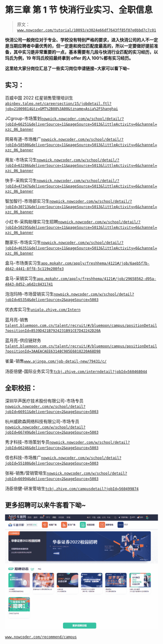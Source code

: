 # 第三章 第 1 节 快消行业实习、全职信息

> 原文：[`www.nowcoder.com/tutorial/10093/e3024e66df7643ff85f07e0bbd7c7c01`](https://www.nowcoder.com/tutorial/10093/e3024e66df7643ff85f07e0bbd7c7c01)

**快消公司一般岗位对于专业、学校没有特别严格的要求，进入快消公司的人不一定是当期应聘者中最优秀的，但一定是和岗位匹配度最高的，所以一定要做好提前准备，其中实习是非常重要的一点，基本需要有几段与快消行业匹配的实习经历，以玛氏为例，19 年玛氏校招最终拿到 offer 的人 100%都有实习经历。**

**这里给大家分岗位汇总了一些实习岗位申请链接~大家可以看下呦~**

## 实习：

百威中国 2022 红星销售管理培训生[`abinbev.taleo.net/careersection/15/jobdetail.ftl?job=21009814&tz=GMT%2B08%3A00&tzname=Asia%2FShanghai`](https://abinbev.taleo.net/careersection/15/jobdetail.ftl?job=21009814&tz=GMT%2B08%3A00&tzname=Asia%2FShanghai)

JCgroup-市场策划[`nowpick.nowcoder.com/w/school/detail/?jobId=66251&deliverSource=11&pageSource=5013&littleActivity=6&channel=xzc_06_banner`](https://nowpick.nowcoder.com/w/school/detail/?jobId=66251&deliverSource=11&pageSource=5013&littleActivity=6&channel=xzc_06_banner)

网易有道-市场推广[`nowpick.nowcoder.com/w/school/detail/?jobId=58500&deliverSource=11&pageSource=5013&littleActivity=6&channel=xzc_06_banner`](https://nowpick.nowcoder.com/w/school/detail/?jobId=58500&deliverSource=11&pageSource=5013&littleActivity=6&channel=xzc_06_banner)

用友-市场实习生[`nowpick.nowcoder.com/w/school/detail/?jobId=63286&deliverSource=11&pageSource=5013&littleActivity=6&channel=xzc_06_banner`](https://nowpick.nowcoder.com/w/school/detail/?jobId=63286&deliverSource=11&pageSource=5013&littleActivity=6&channel=xzc_06_banner)

快手-采购实习生[`nowpick.nowcoder.com/w/school/detail/?jobId=47347&deliverSource=11&pageSource=5013&littleActivity=6&channel=xzc_06_banner`](https://nowpick.nowcoder.com/w/school/detail/?jobId=47347&deliverSource=11&pageSource=5013&littleActivity=6&channel=xzc_06_banner)

智加智行-市场部实习生[`nowpick.nowcoder.com/w/school/detail/?jobId=30713&deliverSource=11&pageSource=5013&littleActivity=6&channel=xzc_06_banner`](https://nowpick.nowcoder.com/w/school/detail/?jobId=30713&deliverSource=11&pageSource=5013&littleActivity=6&channel=xzc_06_banner)

小红书-采购助理实习生招聘[`nowpick.nowcoder.com/w/school/detail/?jobId=50295&deliverSource=11&pageSource=5013&littleActivity=6&channel=xzc_06_banner`](https://nowpick.nowcoder.com/w/school/detail/?jobId=50295&deliverSource=11&pageSource=5013&littleActivity=6&channel=xzc_06_banner)

酷家乐-市场实习生[`nowpick.nowcoder.com/w/school/detail/?jobId=46351&deliverSource=11&pageSource=5013&littleActivity=6&channel=xzc_06_banner`](https://nowpick.nowcoder.com/w/school/detail/?jobId=46351&deliverSource=11&pageSource=5013&littleActivity=6&channel=xzc_06_banner)

盒马-市场类实习生[`app.mokahr.com/apply/freshhema/4121#/job/6aeb5f7b-4642-4441-8ff8-5c119e200fe3`](https://app.mokahr.com/apply/freshhema/4121#/job/6aeb5f7b-4642-4441-8ff8-5c119e200fe3)

盒马-采销实习生[`app.mokahr.com/apply/freshhema/4121#/job/29658562-d95a-4843-8d52-a6d2c8431741`](https://app.mokahr.com/apply/freshhema/4121#/job/29658562-d95a-4843-8d52-a6d2c8431741)

泡泡玛特-市场营销实习生[`nowpick.nowcoder.com/w/school/detail?jobId=65354&deliverSource=2&pageSource=5003`](https://nowpick.nowcoder.com/w/school/detail?jobId=65354&deliverSource=2&pageSource=5003)

优衣库实习生[`uniqlo.zhiye.com/Intern`](https://uniqlo.zhiye.com/Intern)

蓝月亮-销售[`talent.bluemoon.com.cn/talent/recruit/#/bluemoon/campus/positionDetail?positionId=8539D421B7924231B91CE7D42242D20A`](http://talent.bluemoon.com.cn/talent/recruit/#/bluemoon/campus/positionDetail?positionId=8539D421B7924231B91CE7D42242D20A)

蓝月亮-供应链财务[`talent.bluemoon.com.cn/talent/recruit/#/bluemoon/campus/positionDetail?positionId=3AAEACAEE63148C985E6818220A68D98`](http://talent.bluemoon.com.cn/talent/recruit/#/bluemoon/campus/positionDetail?positionId=3AAEACAEE63148C985E6818220A68D98)

雀巢-销售[`www.ajinga.com/job-detail-new/79431/c/`](https://www.ajinga.com/job-detail-new/79431/c/)

汤臣倍健-国际业务实习生[`tcbj.zhiye.com/interndetail?jobId=560468044`](https://tcbj.zhiye.com/interndetail?jobId=560468044)

## 全职校招：

深圳华声医疗技术股份有限公司-市场专员[`nowpick.nowcoder.com/w/school/detail?jobId=66911&deliverSource=2&pageSource=5003`](https://nowpick.nowcoder.com/w/school/detail?jobId=66911&deliverSource=2&pageSource=5003)

杭州威欧森网络科技有限公司-市场专员[`nowpick.nowcoder.com/w/school/detail?jobId=66749&deliverSource=2&pageSource=5003`](https://nowpick.nowcoder.com/w/school/detail?jobId=66749&deliverSource=2&pageSource=5003)

秀才科技-市场策划专员[`nowpick.nowcoder.com/w/school/detail?jobId=66246&deliverSource=2&pageSource=5003`](https://nowpick.nowcoder.com/w/school/detail?jobId=66246&deliverSource=2&pageSource=5003)

信也科技-市场推广[`nowpick.nowcoder.com/w/school/detail?jobId=55180&deliverSource=2&pageSource=5003`](https://nowpick.nowcoder.com/w/school/detail?jobId=55180&deliverSource=2&pageSource=5003)

张裕-销售/营销管培生[`nowpick.nowcoder.com/w/school/detail?jobId=66994&deliverSource=2&pageSource=5003`](https://nowpick.nowcoder.com/w/school/detail?jobId=66994&deliverSource=2&pageSource=5003)

汤臣倍健-研发管培生[`tcbj.zhiye.com/campusdetail?jobId=560499874`](https://tcbj.zhiye.com/campusdetail?jobId=560499874)

## 更多招聘可以来牛客看下呦~

![](img/b4b97222cccf29494bd0982ac88246f9.png)

[`www.nowcoder.com/recommend/campus`](https://www.nowcoder.com/recommend/campus)